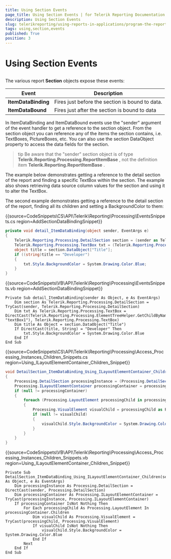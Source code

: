 ```yaml
---
title: Using Section Events
page_title: Using Section Events | for Telerik Reporting Documentation
description: Using Section Events
slug: telerikreporting/using-reports-in-applications/program-the-report-definition/report-events/using-section-events
tags: using,section,events
published: True
position: 3
---
```


# Using Section Events



## 

The various report __Section__  objects expose these events:         

| Event | Description |
| ------ | ------ |
| __ItemDataBinding__ |Fires just before the section is bound to data.|
| __ItemDataBound__ |Fires just after the section is bound to data|

In ItemDataBinding and ItemDataBound events use the "sender" argument of the event handler to get a           reference to the section object. From the section object you can reference any of the items the section contains,           i.e. TextBoxes, PictureBoxes, etc. You can also use the section DataObject property to access the data fields           for the section.         

>tip Be aware that the "sender" section object is of type              __Telerik.Reporting.Processing.ReportItemBase__ , not the             definition item  __Telerik.Reporting.ReportItemBase__ .           

The example below demonstrates getting a reference to the detail section of the report and finding a specific           TextBox within the section. The example also shows retrieving data source column values for the section and           using it to alter the TextBox. 

The second example demonstrates getting a reference to the detail section of the report, finding all its children and setting a BackgroundColor to them:

{{source=CodeSnippets\CS\API\Telerik\Reporting\Processing\EventsSnippets.cs region=AddSectionDataBindingSnippet}}
````C#
private void detail_ItemDataBinding(object sender, EventArgs e)
{
    Telerik.Reporting.Processing.DetailSection section = (sender as Telerik.Reporting.Processing.DetailSection);
    Telerik.Reporting.Processing.TextBox txt = (Telerik.Reporting.Processing.TextBox)Telerik.Reporting.Processing.ElementTreeHelper.GetChildByName(section, "textBox1");
    object title = section.DataObject["Title"];
    if ((string)title == "Developer")
    {
        txt.Style.BackgroundColor = System.Drawing.Color.Blue;
    }
}
````
{{source=CodeSnippets\VB\API\Telerik\Reporting\Processing\EventsSnippets.vb region=AddSectionDataBindingSnippet}}
````VB
Private Sub detail_ItemDataBinding(sender As Object, e As EventArgs)
    Dim section As Telerik.Reporting.Processing.DetailSection = TryCast(sender, Telerik.Reporting.Processing.DetailSection)
    Dim txt As Telerik.Reporting.Processing.TextBox = DirectCast(Telerik.Reporting.Processing.ElementTreeHelper.GetChildByName(section, "textBox1"), Telerik.Reporting.Processing.TextBox)
    Dim title As Object = section.DataObject("Title")
    If DirectCast(title, String) = "Developer" Then
        txt.Style.BackgroundColor = System.Drawing.Color.Blue
    End If
End Sub
````
{{source=CodeSnippets\CS\API\Telerik\Reporting\Processing\Access_Processing_Instances_Children_Snippets.cs region=Using_ILayoutElementContainer_Children_Snippet}}
````C#
void DetailSection_ItemDataBinding_Using_ILayoutElementContainer_Children(object sender, EventArgs e)
{
    Processing.DetailSection processingInstance = (Processing.DetailSection)sender;
    Processing.ILayoutElementContainer processingContainer = processingInstance as Processing.ILayoutElementContainer;
    if (null != processingContainer)
    {
        foreach (Processing.LayoutElement processingChild in processingContainer.Children)
        {
            Processing.VisualElement visualChild = processingChild as Processing.VisualElement;
            if (null != visualChild)
            {
                visualChild.Style.BackgroundColor = System.Drawing.Color.Blue;
            }
        }
    }
}
````
{{source=CodeSnippets\VB\API\Telerik\Reporting\Processing\Access_Processing_Instances_Children_Snippets.vb region=Using_ILayoutElementContainer_Children_Snippet}}
````VB
Private Sub DetailSection_ItemDataBinding_Using_ILayoutElementContainer_Children(sender As Object, e As EventArgs)
    Dim processingInstance As Processing.DetailSection = DirectCast(sender, Processing.DetailSection)
    Dim processingContainer As Processing.ILayoutElementContainer = TryCast(processingInstance, Processing.ILayoutElementContainer)
    If processingContainer IsNot Nothing Then
        For Each processingChild As Processing.LayoutElement In processingContainer.Children
            Dim visualChild As Processing.VisualElement = TryCast(processingChild, Processing.VisualElement)
            If visualChild IsNot Nothing Then
                visualChild.Style.BackgroundColor = System.Drawing.Color.Blue
            End If
        Next
    End If
End Sub
````

